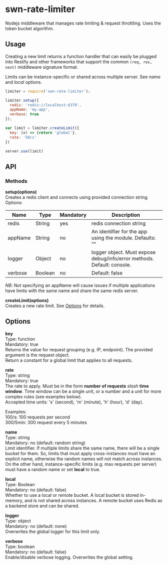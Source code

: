 # swn-rate-limiter
Nodejs middleware that manages rate limiting &amp; request throttling. Uses the token bucket algorithm.

## Usage

Creating a new limit returns a function handler that can easily be plugged into Restify and other frameworks that support the common `(req, res, next)` middleware signature  format.

Limits can be instance-specific or shared across multiple server. See *name* and *local* options.

````javascript
limiter = require('swn-rate-limiter');

limiter.setup({
  redis: 'redis://localhost:6379',
  appName: 'my-app',
  verbose: true
});

var limit = limiter.createLimit({
  key: (x) => {return 'global'},
  rate: '50/s'
})

server.use(limit)
````


## API

### Methods

**setup(options)**  
Creates a redis client and connects using provided connection string.  
Options:

Name    | Type    | Mandatory | Description
--------|---------|-----------|-------------
redis   | String  | yes       | redis connection string
appName | String  | no       | An identifier for the app using the module. Defaults: ""
logger  | Object  | no        | logger object. Must expose debug/info/error methods. Default: console.
verbose | Boolean | no        | Default: false

*NB*: Not specifying an appName will cause issues if multiple applications have limits with the same name and share the same redis server.

**createLimit(options)**  
Creates a new rate limit. See [Options](#options) for details.



## Options

**key**  
Type: function  
Mandatory: true  
Returns the value for request grouping (e.g. IP, endpoint). The provided argument is the request object.  
Return a constant for a global limit that applies to all requests.

**rate**  
Type: string  
Mandatory: true  
The rate to apply. Must be in the form **number of requests** *slash* **time window**.  Time window can be a single unit, or a number and a unit for more complex rules (see examples below).  
Accepted time units: 's' (second), 'm' (minute), 'h' (hour), 'd' (day).

Examples:  
100/s: 100 requests per second  
300/5min: 300 request every 5 minutes

**name**  
Type: string  
Mandatory: no (default: random string)  
Limit identifier. If multiple limits share the same name, there will be a single bucket for them. So, limits that must apply cross-instances must have an explicit name, otherwise the random names will not match across instances.  
On the other hand, instance-specific limits (e.g. max requests per server) must have a random name or set **local** to true.

**local**  
Type: Boolean  
Mandatory: no (default: false)  
Whether to use a local or remote bucket. A local bucket is stored in-memory, and is not shared across instances. A remote bucket uses Redis as a backend store and can be shared.

**logger**  
Type: object  
Mandatory: no (default: none)  
Overwrites the global logger for this limit only.

**verbose**  
Type: boolean  
Mandatory: no (default: false)  
Enable/disable verbose logging. Overwrites the global setting.
